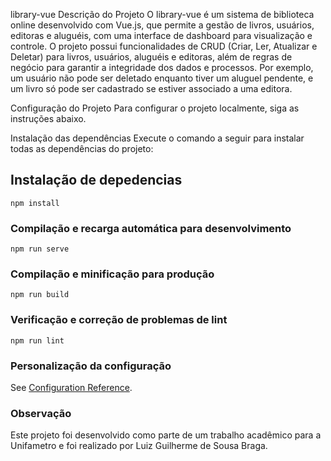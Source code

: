 library-vue
Descrição do Projeto
O library-vue é um sistema de biblioteca online desenvolvido com Vue.js, que permite a gestão de livros, usuários, editoras e aluguéis, com uma interface de dashboard para visualização e controle. O projeto possui funcionalidades de CRUD (Criar, Ler, Atualizar e Deletar) para livros, usuários, aluguéis e editoras, além de regras de negócio para garantir a integridade dos dados e processos. Por exemplo, um usuário não pode ser deletado enquanto tiver um aluguel pendente, e um livro só pode ser cadastrado se estiver associado a uma editora.

Configuração do Projeto
Para configurar o projeto localmente, siga as instruções abaixo.

Instalação das dependências
Execute o comando a seguir para instalar todas as dependências do projeto:

## Instalação de depedencias
```
npm install
```

### Compilação e recarga automática para desenvolvimento
```
npm run serve
```

### Compilação e minificação para produção
```
npm run build
```

### Verificação e correção de problemas de lint
```
npm run lint
```

### Personalização da configuração
See [Configuration Reference](https://cli.vuejs.org/config/).

### Observação
Este projeto foi desenvolvido como parte de um trabalho acadêmico para a Unifametro e foi realizado por Luiz Guilherme de Sousa Braga.
